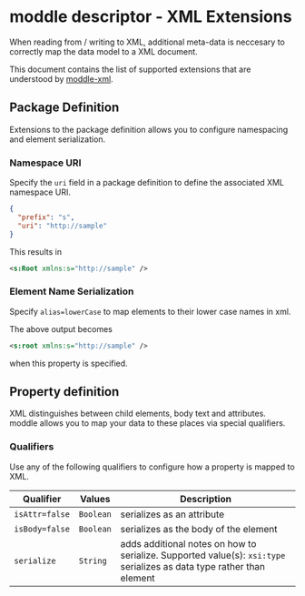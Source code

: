 # moddle descriptor - XML Extensions

When reading from / writing to XML, additional meta-data is neccesary to correctly map the data model to a XML document.

This document contains the list of supported extensions that are understood by [moddle-xml](https://github.com/bpmn-io/moddle-xml).


## Package Definition

Extensions to the package definition allows you to configure namespacing and element serialization. 


### Namespace URI

Specify the `uri` field in a package definition to define the associated XML namespace URI.

```json
{
  "prefix": "s",
  "uri": "http://sample"
}
```

This results in 

```xml
<s:Root xmlns:s="http://sample" />
```

### Element Name Serialization

Specify `alias=lowerCase` to map elements to their lower case names in xml.

The above output becomes

```xml
<s:root xmlns:s="http://sample" />
```

when this property is specified.


## Property definition

XML distinguishes between child elements, body text and attributes. moddle allows you to map your data to these places via special qualifiers.


### Qualifiers

Use any of the following qualifiers to configure how a property is mapped to XML.

| Qualifier | Values | Description |
| ------------- | ------------- | ----- |
| `isAttr=false` | `Boolean` | serializes as an attribute |
| `isBody=false` | `Boolean` | serializes as the body of the element |
| `serialize` | `String` | adds additional notes on how to serialize. Supported value(s): `xsi:type` serializes as data type rather than element |